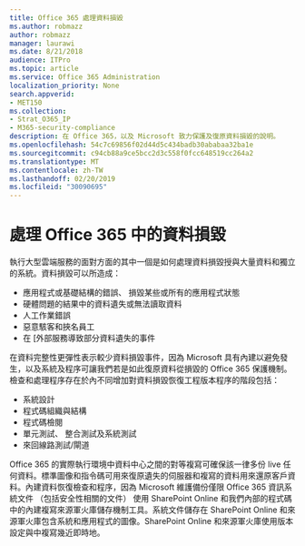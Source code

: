 ```yaml
---
title: Office 365 處理資料損毀
ms.author: robmazz
author: robmazz
manager: laurawi
ms.date: 8/21/2018
audience: ITPro
ms.topic: article
ms.service: Office 365 Administration
localization_priority: None
search.appverid:
- MET150
ms.collection:
- Strat_O365_IP
- M365-security-compliance
description: 在 Office 365，以及 Microsoft 致力保護及復原資料損毀的說明。
ms.openlocfilehash: 54c7c69856f02d44d5c434badb30ababaa32ba1e
ms.sourcegitcommit: c94cb88a9ce5bcc2d3c558f0fcc648519cc264a2
ms.translationtype: MT
ms.contentlocale: zh-TW
ms.lasthandoff: 02/20/2019
ms.locfileid: "30090695"
---
```

# <a name="dealing-with-data-corruption-in-office-365"></a>處理 Office 365 中的資料損毀

執行大型雲端服務的面對方面的其中一個是如何處理資料損毀授與大量資料和獨立的系統。資料損毀可以所造成：
- 應用程式或基礎結構的錯誤、 損毀某些或所有的應用程式狀態 
- 硬體問題的結果中的資料遺失或無法讀取資料 
- 人工作業錯誤 
- 惡意駭客和挾名員工 
- 在 [外部服務導致部分資料遺失的事件 

在資料完整性更彈性表示較少資料損毀事件，因為 Microsoft 具有內建以避免發生，以及系統及程序可讓我們若是如此復原資料從損毀的 Office 365 保護機制。檢查和處理程序存在於內不同增加對資料損毀恢復工程版本程序的階段包括：
- 系統設計
- 程式碼組織與結構 
- 程式碼檢閱 
- 單元測試、 整合測試及系統測試
- 來回線路測試/閘道 

Office 365 的實際執行環境中資料中心之間的對等複寫可確保該一律多份 live 任何資料。標準圖像和指令碼可用來復原遺失的伺服器和複寫的資料用來還原客戶資料。內建資料恢復檢查和程序，因為 Microsoft 維護備份僅限 Office 365 資訊系統文件 （包括安全性相關的文件） 使用 SharePoint Online 和我們內部的程式碼中的內建複寫來源軍火庫儲存機制工具。系統文件儲存在 SharePoint Online 和來源軍火庫包含系統和應用程式的圖像。SharePoint Online 和來源軍火庫使用版本設定與中複寫幾近即時地。 